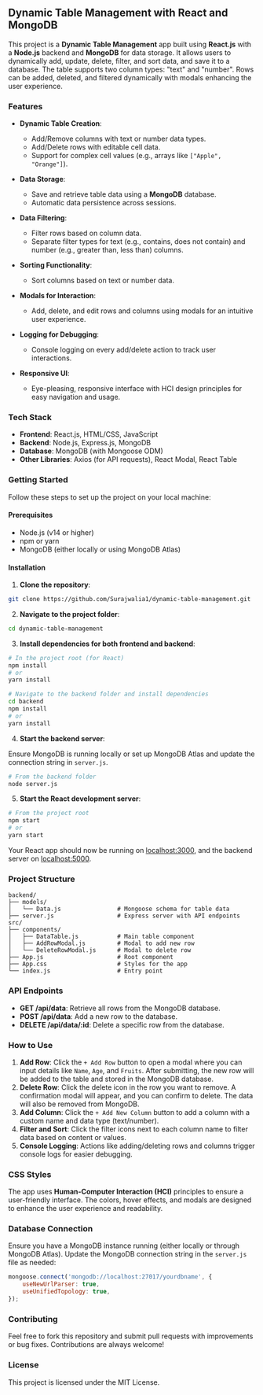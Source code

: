 ## Dynamic Table Management with React and MongoDB

This project is a **Dynamic Table Management** app built using **React.js** with a **Node.js** backend and **MongoDB** for data storage. It allows users to dynamically add, update, delete, filter, and sort data, and save it to a database. The table supports two column types: "text" and "number". Rows can be added, deleted, and filtered dynamically with modals enhancing the user experience.

### Features
- **Dynamic Table Creation**: 
  - Add/Remove columns with text or number data types.
  - Add/Delete rows with editable cell data.
  - Support for complex cell values (e.g., arrays like `["Apple", "Orange"]`).
  
- **Data Storage**:
  - Save and retrieve table data using a **MongoDB** database.
  - Automatic data persistence across sessions.

- **Data Filtering**: 
  - Filter rows based on column data.
  - Separate filter types for text (e.g., contains, does not contain) and number (e.g., greater than, less than) columns.

- **Sorting Functionality**: 
  - Sort columns based on text or number data.
  
- **Modals for Interaction**: 
  - Add, delete, and edit rows and columns using modals for an intuitive user experience.
  
- **Logging for Debugging**:
  - Console logging on every add/delete action to track user interactions.

- **Responsive UI**: 
  - Eye-pleasing, responsive interface with HCI design principles for easy navigation and usage.

### Tech Stack
- **Frontend**: React.js, HTML/CSS, JavaScript
- **Backend**: Node.js, Express.js, MongoDB
- **Database**: MongoDB (with Mongoose ODM)
- **Other Libraries**: Axios (for API requests), React Modal, React Table

### Getting Started

Follow these steps to set up the project on your local machine:

#### Prerequisites
- Node.js (v14 or higher)
- npm or yarn
- MongoDB (either locally or using MongoDB Atlas)

#### Installation

1. **Clone the repository**:

```bash
git clone https://github.com/Surajwalia1/dynamic-table-management.git
```

2. **Navigate to the project folder**:

```bash
cd dynamic-table-management
```

3. **Install dependencies for both frontend and backend**:

```bash
# In the project root (for React)
npm install
# or
yarn install

# Navigate to the backend folder and install dependencies
cd backend
npm install
# or
yarn install
```

4. **Start the backend server**:

Ensure MongoDB is running locally or set up MongoDB Atlas and update the connection string in `server.js`.

```bash
# From the backend folder
node server.js
```

5. **Start the React development server**:

```bash
# From the project root
npm start
# or
yarn start
```

Your React app should now be running on [localhost:3000](http://localhost:3000), and the backend server on [localhost:5000](http://localhost:5000).

### Project Structure
```plaintext
backend/
├── models/
│   └── Data.js                # Mongoose schema for table data
├── server.js                  # Express server with API endpoints
src/
├── components/
│   ├── DataTable.js           # Main table component
│   ├── AddRowModal.js         # Modal to add new row
│   └── DeleteRowModal.js      # Modal to delete row
├── App.js                     # Root component
├── App.css                    # Styles for the app
└── index.js                   # Entry point
```

### API Endpoints

- **GET /api/data**: Retrieve all rows from the MongoDB database.
- **POST /api/data**: Add a new row to the database.
- **DELETE /api/data/:id**: Delete a specific row from the database.

### How to Use

1. **Add Row**: Click the `+ Add Row` button to open a modal where you can input details like `Name`, `Age`, and `Fruits`. After submitting, the new row will be added to the table and stored in the MongoDB database.
2. **Delete Row**: Click the delete icon in the row you want to remove. A confirmation modal will appear, and you can confirm to delete. The data will also be removed from MongoDB.
3. **Add Column**: Click the `+ Add New Column` button to add a column with a custom name and data type (text/number).
4. **Filter and Sort**: Click the filter icons next to each column name to filter data based on content or values.
5. **Console Logging**: Actions like adding/deleting rows and columns trigger console logs for easier debugging.

### CSS Styles
The app uses **Human-Computer Interaction (HCI)** principles to ensure a user-friendly interface. The colors, hover effects, and modals are designed to enhance the user experience and readability.

### Database Connection
Ensure you have a MongoDB instance running (either locally or through MongoDB Atlas). Update the MongoDB connection string in the `server.js` file as needed:

```javascript
mongoose.connect('mongodb://localhost:27017/yourdbname', {
    useNewUrlParser: true,
    useUnifiedTopology: true,
});
```

### Contributing
Feel free to fork this repository and submit pull requests with improvements or bug fixes. Contributions are always welcome!

### License
This project is licensed under the MIT License.
